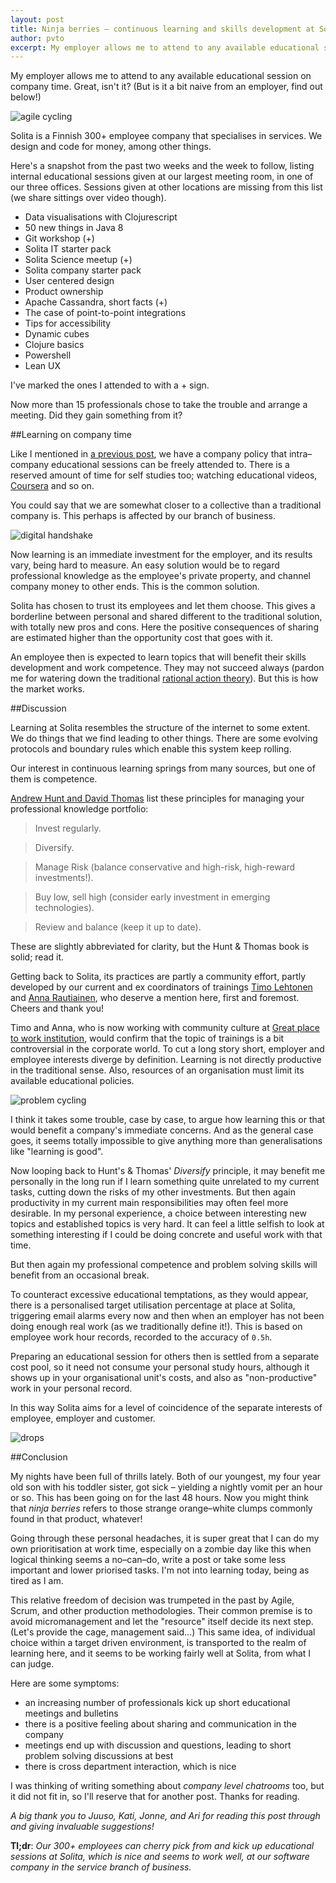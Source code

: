```yaml
---
layout: post
title: Ninja berries – continuous learning and skills development at Solita
author: pvto
excerpt: My employer allows me to attend to any available educational session on company time.
---
```

My employer allows me to attend to any available educational session on company time.  Great, isn't it?  (But is it a bit naive from an employer, find out below!)

![agile cycling](/img/ninja-berries/cloj_handson_small.png)

Solita is a Finnish 300+ employee company that specialises in services.  We design and code for money, among other things.

Here's a snapshot from the past two weeks and the week to follow, listing internal educational sessions given at our largest meeting room, in one of our three offices.  Sessions given at other locations are missing from this list (we share sittings over video though).

- Data visualisations with Clojurescript
- 50 new things in Java 8
- Git workshop (+)
- Solita IT starter pack
- Solita Science meetup (+)
- Solita company starter pack
- User centered design
- Product ownership
- Apache Cassandra, short facts (+)
- The case of point-to-point integrations
- Tips for accessibility
- Dynamic cubes
- Clojure basics
- Powershell
- Lean UX

I've marked the ones I attended to with a + sign.

Now more than 15 professionals chose to take the trouble and arrange a meeting.  Did they gain something from it?

##Learning on company time

Like I mentioned in [a previous post](/2015/01/26/monster-fighter.html), we have a company policy that intra–company educational sessions can be freely attended to.  There is a reserved amount of time for self studies too; watching educational videos, [Coursera](https://www.coursera.org/) and so on.

You could say that we are somewhat closer to a collective than a traditional company is.  This perhaps is affected by our branch of business.

![digital handshake](/img/ninja-berries/TL_kouluttaa_small.png)

Now learning is an immediate investment for the employer, and its results vary, being hard to measure.  An easy solution would be to regard professional knowledge as the employee's private property, and channel company money to other ends.  This is the common solution.

Solita has chosen to trust its employees and let them choose.  This gives a borderline between personal and shared different to the traditional solution, with totally new pros and cons.  Here the positive consequences of sharing are estimated higher than the opportunity cost that goes with it.

An employee then is expected to learn topics that will benefit their skills development and work competence.  They may not succeed always (pardon me for watering down the traditional [rational action theory](http://en.wikipedia.org/wiki/Rational_choice_theory)).  But this is how the market works.  

##Discussion

Learning at Solita resembles the structure of the internet to some extent.  We do things that we find leading to other things.  There are some evolving protocols and boundary rules which enable this system keep rolling.

Our interest in continuous learning springs from many sources, but one of them is competence.

[Andrew Hunt and David Thomas](http://www.amazon.com/The-Pragmatic-Programmer-Journeyman-Master/dp/020161622X) list these principles for managing your professional knowledge portfolio:

> Invest regularly.

> Diversify.

> Manage Risk (balance conservative and high-risk, high-reward investments!).

> Buy low, sell high (consider early investment in emerging technologies).

> Review and balance (keep it up to date).


These are slightly abbreviated for clarity, but the Hunt & Thomas book is solid; read it.

Getting back to Solita, its practices are partly a community effort, partly developed by our current and ex coordinators of trainings [Timo Lehtonen](https://www.linkedin.com/profile/view?id=144187910) and [Anna Rautiainen](https://www.linkedin.com/profile/view?id=11016302), who deserve a mention here, first and foremost.  Cheers and thank you!

Timo and Anna, who is now working with community culture at [Great place to work institution](http://www.greatplacetowork.fi/), would confirm that the topic of trainings is a bit controversial in the corporate world.  To cut a long story short, employer and employee interests diverge by definition.  Learning is not directly productive in the traditional sense.  Also, resources of an organisation must limit its available educational policies.

![problem cycling](/img/ninja-berries/cycling.png)

I think it takes some trouble, case by case, to argue how learning this or that would benefit a company's immediate concerns.  And as the general case goes, it seems totally impossible to give anything more than generalisations like "learning is good".

Now looping back to Hunt's & Thomas' *Diversify* principle, it may benefit me personally in the long run if I learn something quite unrelated to my current tasks, cutting down the risks of my other investments. But then again productivity in my current main responsibilities may often feel more desirable.  In my personal experience, a choice between interesting new topics and established topics is very hard.  It can feel a little selfish to look at something interesting if I could be doing concrete and useful work with that time.

But then again my professional competence and problem solving skills will benefit from an occasional break.

To counteract excessive educational temptations, as they would appear, there is a personalised target utilisation percentage at place at Solita, triggering email alarms every now and then when an employer has not been doing enough real work (as we traditionally define it!).  This is based on employee work hour records, recorded to the accuracy of ```0.5h```.

Preparing an educational session for others then is settled from a separate cost pool, so it need not consume your personal study hours, although it shows up in your organisational unit's costs, and also as "non-productive" work in your personal record.

In this way Solita aims for a level of coincidence of the separate interests of employee, employer and customer.

![drops](/img/ninja-berries/drops.png)

##Conclusion

My nights have been full of thrills lately.  Both of our youngest, my four year old son with his toddler sister, got sick – yielding a nightly vomit per an hour or so.  This has been going on for the last 48 hours.  Now you might think that *ninja berries* refers to those strange orange–white clumps commonly found in that product, whatever!

Going through these personal headaches, it is super great that I can do my own prioritisation at work time, especially on a zombie day like this when logical thinking seems a no–can–do, write a post or take some less important and lower priorised tasks.  I'm not into learning today, being as tired as I am.

This relative freedom of decision was trumpeted in the past by Agile, Scrum, and other production methodologies.  Their common premise is to avoid micromanagement and let the "resource" itself decide its next step.  (Let's provide the cage, management said...)  This same idea, of individual choice within a target driven environment, is transported to the realm of learning here, and it seems to be working fairly well at Solita, from what I can judge.

Here are some symptoms:

- an increasing number of professionals kick up short educational meetings and bulletins
- there is a positive feeling about sharing and communication in the company
- meetings end up with discussion and questions, leading to short problem solving discussions at best
- there is cross department interaction, which is nice

I was thinking of writing something about *company level chatrooms* too, but it did not fit in, so I'll reserve that for another post.  Thanks for reading.

*A big thank you to Juuso, Kati, Jonne, and Ari for reading this post through and giving invaluable suggestions!*

**Tl;dr**:  *Our 300+ employees can cherry pick from and kick up educational sessions at Solita, which is nice and seems to work well, at our software company in the service branch of business.*
